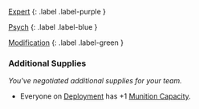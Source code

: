 [Expert](Game/Advancement-List?Expert=true)
{: .label .label-purple }

[Psych](Game/Psych)
{: .label .label-blue }

[Modification](Game/Advancement-List?Modification=true)
{: .label .label-green }

### Additional Supplies

_You've negotiated additional supplies for your team._

- Everyone on [Deployment](Game/Deployment) has +1 [Munition Capacity](Game/Blocks/Munition-Capacity).
